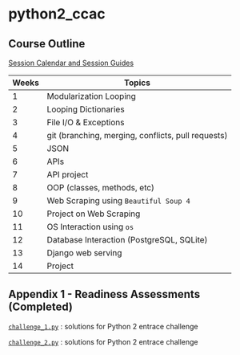 # python2_ccac

## Course Outline
[Session Calendar and Session Guides]('https://technologyrediscovery.net/python/cit129_courseCalendar_sp20.html)

| Weeks | Topics |
| --- | --- |
| 1 | Modularization Looping |
| 2 | Looping Dictionaries |
| 3 | File I/O & Exceptions |
| 4 | git (branching, merging, conflicts, pull requests) |
| 5 | JSON |
| 6 | APIs |
| 7 | API project |
| 8 | OOP (classes, methods, etc) |
| 9 | Web Scraping using ```Beautiful Soup 4``` |
| 10 | Project on Web Scraping |
| 11 | OS Interaction using ```os``` |
| 12 | Database Interaction (PostgreSQL, SQLite) |
| 13 | Django web serving |
| 14 | Project |

## Appendix 1 - Readiness Assessments (Completed)

[`challenge_1.py`](https://github.com/tnakatani/python2_ccac/blob/master/challenge_1.py) : solutions for Python 2 entrace challenge


[`challenge_2.py`](https://github.com/tnakatani/python2_ccac/blob/master/challenge_2.py) : solutions for Python 2 entrace challenge
